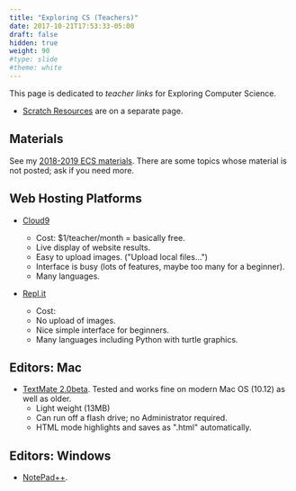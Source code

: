 ```yaml
---
title: "Exploring CS (Teachers)"
date: 2017-10-21T17:53:33-05:00
draft: false
hidden: true
weight: 90
#type: slide
#theme: white
---
```


This page is dedicated to _teacher links_ for Exploring Computer Science.

* [Scratch Resources](scratch) are on a separate page.

## Materials

See my [2018-2019 ECS
materials](https://maueroats.github.io/teaching--2018-2019/ecs/). There
are some topics whose material is not posted; ask if you need more.

## Web Hosting Platforms

* [Cloud9](https://c9.io/)
    - Cost: $1/teacher/month = basically free.
    - Live display of website results.
    - Easy to upload images. ("Upload local files...")
    - Interface is busy (lots of features, maybe too many for a beginner).
    - Many languages.

* [Repl.it](https://repl.it)
    - Cost: 
    - No upload of images.
    - Nice simple interface for beginners.
    - Many languages including Python with turtle graphics.
    
## Editors: Mac

* [TextMate 2.0beta](https://macromates.com/). Tested and works fine on modern Mac OS (10.12) as well as older. 
    - Light weight (13MB) 
    - Can run off a flash drive; no Administrator required.
    - HTML mode highlights and saves as ".html" automatically.

## Editors: Windows

* [NotePad++](https://notepad-plus-plus.org/). 

